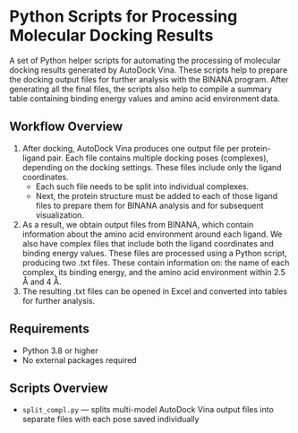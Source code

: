 # Python Scripts for Processing Molecular Docking Results
A set of Python helper scripts for automating the processing of molecular docking results generated by AutoDock Vina. These scripts help to prepare the docking output files for further analysis with the BINANA program. After generating all the final files, the scripts also help to compile a summary table containing binding energy values and amino acid environment data.
## Workflow Overview
1. After docking, AutoDock Vina produces one output file per protein-ligand pair. Each file contains multiple docking poses (complexes), depending on the docking settings. These files include only the ligand coordinates.
   - Each such file needs to be split into individual complexes.
   - Next, the protein structure must be added to each of those ligand files to prepare them for BINANA analysis and for subsequent visualization.
2. As a result, we obtain output files from BINANA, which contain information about the amino acid environment around each ligand. We also have complex files that include both the ligand coordinates and binding energy values. These files are processed using a Python script, producing two .txt files. These contain information on: the name of each complex, its binding energy, and the amino acid environment within 2.5 Å and 4 Å.
3. The resulting .txt files can be opened in Excel and converted into tables for further analysis.
## Requirements
- Python 3.8 or higher
- No external packages required
## Scripts Overview
- `split_compl.py` — splits multi-model AutoDock Vina output files into separate files with each pose saved individually
